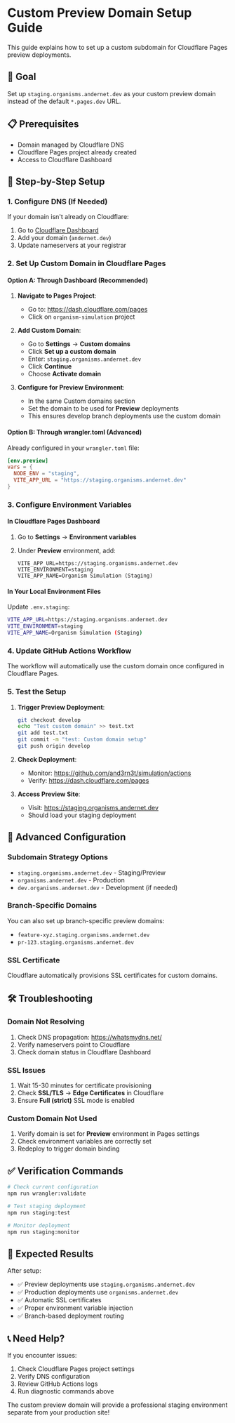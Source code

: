 # Custom Preview Domain Setup Guide

This guide explains how to set up a custom subdomain for Cloudflare Pages preview deployments.

## 🎯 **Goal**

Set up `staging.organisms.andernet.dev` as your custom preview domain instead of the default `*.pages.dev` URL.

## 📋 **Prerequisites**

- Domain managed by Cloudflare DNS
- Cloudflare Pages project already created
- Access to Cloudflare Dashboard

## 🚀 **Step-by-Step Setup**

### 1. Configure DNS (If Needed)

If your domain isn't already on Cloudflare:

1. Go to [Cloudflare Dashboard](https://dash.cloudflare.com/)
2. Add your domain (`andernet.dev`)
3. Update nameservers at your registrar

### 2. Set Up Custom Domain in Cloudflare Pages

#### Option A: Through Dashboard (Recommended)

1. **Navigate to Pages Project**:
   - Go to: <https://dash.cloudflare.com/pages>
   - Click on `organism-simulation` project

2. **Add Custom Domain**:
   - Go to **Settings** → **Custom domains**
   - Click **Set up a custom domain**
   - Enter: `staging.organisms.andernet.dev`
   - Click **Continue**
   - Choose **Activate domain**

3. **Configure for Preview Environment**:
   - In the same Custom domains section
   - Set the domain to be used for **Preview** deployments
   - This ensures develop branch deployments use the custom domain

#### Option B: Through wrangler.toml (Advanced)

Already configured in your `wrangler.toml` file:

```toml
[env.preview]
vars = { 
  NODE_ENV = "staging",
  VITE_APP_URL = "https://staging.organisms.andernet.dev"
}
```

### 3. Configure Environment Variables

#### In Cloudflare Pages Dashboard

1. Go to **Settings** → **Environment variables**
2. Under **Preview** environment, add:

   ```plaintext
   VITE_APP_URL=https://staging.organisms.andernet.dev
   VITE_ENVIRONMENT=staging
   VITE_APP_NAME=Organism Simulation (Staging)
   ```

#### In Your Local Environment Files

Update `.env.staging`:

```bash
VITE_APP_URL=https://staging.organisms.andernet.dev
VITE_ENVIRONMENT=staging
VITE_APP_NAME=Organism Simulation (Staging)
```

### 4. Update GitHub Actions Workflow

The workflow will automatically use the custom domain once configured in Cloudflare Pages.

### 5. Test the Setup

1. **Trigger Preview Deployment**:

   ```bash
   git checkout develop
   echo "Test custom domain" >> test.txt
   git add test.txt
   git commit -m "test: Custom domain setup"
   git push origin develop
   ```

2. **Check Deployment**:
   - Monitor: <https://github.com/and3rn3t/simulation/actions>
   - Verify: <https://dash.cloudflare.com/pages>

3. **Access Preview Site**:
   - Visit: <https://staging.organisms.andernet.dev>
   - Should load your staging deployment

## 🔧 **Advanced Configuration**

### Subdomain Strategy Options

- `staging.organisms.andernet.dev` - Staging/Preview
- `organisms.andernet.dev` - Production
- `dev.organisms.andernet.dev` - Development (if needed)

### Branch-Specific Domains

You can also set up branch-specific preview domains:

- `feature-xyz.staging.organisms.andernet.dev`
- `pr-123.staging.organisms.andernet.dev`

### SSL Certificate

Cloudflare automatically provisions SSL certificates for custom domains.

## 🛠️ **Troubleshooting**

### Domain Not Resolving

1. Check DNS propagation: <https://whatsmydns.net/>
2. Verify nameservers point to Cloudflare
3. Check domain status in Cloudflare Dashboard

### SSL Issues

1. Wait 15-30 minutes for certificate provisioning
2. Check **SSL/TLS** → **Edge Certificates** in Cloudflare
3. Ensure **Full (strict)** SSL mode is enabled

### Custom Domain Not Used

1. Verify domain is set for **Preview** environment in Pages settings
2. Check environment variables are correctly set
3. Redeploy to trigger domain binding

## ✅ **Verification Commands**

```bash
# Check current configuration
npm run wrangler:validate

# Test staging deployment
npm run staging:test

# Monitor deployment
npm run staging:monitor
```

## 🎯 **Expected Results**

After setup:

- ✅ Preview deployments use `staging.organisms.andernet.dev`
- ✅ Production deployments use `organisms.andernet.dev`
- ✅ Automatic SSL certificates
- ✅ Proper environment variable injection
- ✅ Branch-based deployment routing

## 📞 **Need Help?**

If you encounter issues:

1. Check Cloudflare Pages project settings
2. Verify DNS configuration
3. Review GitHub Actions logs
4. Run diagnostic commands above

The custom preview domain will provide a professional staging environment separate from your production site!

